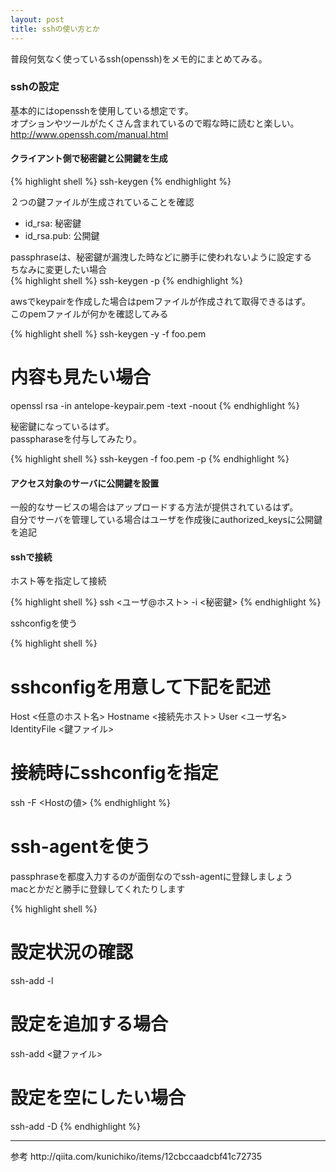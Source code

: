 ```yaml
---
layout: post
title: sshの使い方とか
---
```


普段何気なく使っているssh(openssh)をメモ的にまとめてみる。  

### sshの設定

基本的にはopensshを使用している想定です。  
オプションやツールがたくさん含まれているので暇な時に読むと楽しい。  
http://www.openssh.com/manual.html

#### クライアント側で秘密鍵と公開鍵を生成

{% highlight shell %}
ssh-keygen
{% endhighlight %}

２つの鍵ファイルが生成されていることを確認  

- id_rsa: 秘密鍵  
- id_rsa.pub: 公開鍵

passphraseは、秘密鍵が漏洩した時などに勝手に使われないように設定する  
ちなみに変更したい場合  
{% highlight shell %}
ssh-keygen -p
{% endhighlight %}

awsでkeypairを作成した場合はpemファイルが作成されて取得できるはず。  
このpemファイルが何かを確認してみる

{% highlight shell %}
ssh-keygen -y -f foo.pem
# 内容も見たい場合
openssl rsa -in antelope-keypair.pem  -text -noout
{% endhighlight %}

秘密鍵になっているはず。  
passpharaseを付与してみたり。  

{% highlight shell %}
ssh-keygen -f foo.pem -p
{% endhighlight %}

#### アクセス対象のサーバに公開鍵を設置

一般的なサービスの場合はアップロードする方法が提供されているはず。  
自分でサーバを管理している場合はユーザを作成後にauthorized_keysに公開鍵を追記  

#### sshで接続

ホスト等を指定して接続

{% highlight shell %}
ssh <ユーザ@ホスト> -i <秘密鍵>
{% endhighlight %}

sshconfigを使う

{% highlight shell %}
# sshconfigを用意して下記を記述
Host <任意のホスト名>
  Hostname <接続先ホスト>
  User <ユーザ名>
  IdentityFile <鍵ファイル>

# 接続時にsshconfigを指定
ssh -F <sshconfig> <Hostの値>
{% endhighlight %}

# ssh-agentを使う

passphraseを都度入力するのが面倒なのでssh-agentに登録しましょう  
macとかだと勝手に登録してくれたりします  

{% highlight shell %}
# 設定状況の確認
ssh-add -l

# 設定を追加する場合
ssh-add <鍵ファイル>

# 設定を空にしたい場合
ssh-add -D
{% endhighlight %}

---
<p class="quote">
参考  
http://qiita.com/kunichiko/items/12cbccaadcbf41c72735
</p>


